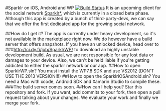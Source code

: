 #Sparklr on iOS, Android and WP [![Build Status](http://ci.dy.fi/buildStatus/icon?job=SparklrWP)](http://ci.dy.fi/job/SparklrWP/)
It is an upcoming client for the social network [Sparklr*](http://www.sparklr.me), which is currently in a closed beta phase. Although this app is created by a bunch of third-party-devs, we can say that we offer the first dedicated app for the growing social network.

##How do I get it?
The app is currently under heavy development, so it's not available in the marketplace right now. We do however have a build server that offers snapshots. If you have an unlocked device, head over to 
###http://ci.dy.fi/job/SparklrWP/
to download an highly unstable development build. As usual, we are not responsible for any lost data or damages to your device. Also, we can't be held liable if you're getting addicted to either the sparklr network or our app.
##How to open SparklrWP.sln?
You must install the WP7.8 SDK and use VS2012 (DON'T USE THE 2013 VERSION!!!)
##How to open the SparklriOSAndroid.sln?
You need a Mac with xcode, Android SDK and Xamarin Studio to compile these.
###The build server comes soon.
##How can I help you?
Star this repository and fork. If you want, add commits to your fork, then open a pull request talking about your changes. We evaluate your work and finally we merge your fork.
